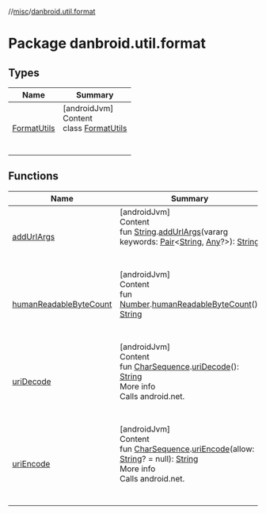 //[misc](../../index.md)/[danbroid.util.format](index.md)



# Package danbroid.util.format  


## Types  
  
|  Name |  Summary | 
|---|---|
| <a name="danbroid.util.format/FormatUtils///PointingToDeclaration/"></a>[FormatUtils](-format-utils/index.md)| <a name="danbroid.util.format/FormatUtils///PointingToDeclaration/"></a>[androidJvm]  <br>Content  <br>class [FormatUtils](-format-utils/index.md)  <br><br><br>|


## Functions  
  
|  Name |  Summary | 
|---|---|
| <a name="danbroid.util.format//addUrlArgs/kotlin.String#kotlin.Array[kotlin.Pair[kotlin.String,kotlin.Any?]]/PointingToDeclaration/"></a>[addUrlArgs](add-url-args.md)| <a name="danbroid.util.format//addUrlArgs/kotlin.String#kotlin.Array[kotlin.Pair[kotlin.String,kotlin.Any?]]/PointingToDeclaration/"></a>[androidJvm]  <br>Content  <br>fun [String](https://kotlinlang.org/api/latest/jvm/stdlib/kotlin/-string/index.html).[addUrlArgs](add-url-args.md)(vararg keywords: [Pair](https://kotlinlang.org/api/latest/jvm/stdlib/kotlin/-pair/index.html)<[String](https://kotlinlang.org/api/latest/jvm/stdlib/kotlin/-string/index.html), [Any](https://kotlinlang.org/api/latest/jvm/stdlib/kotlin/-any/index.html)?>): [String](https://kotlinlang.org/api/latest/jvm/stdlib/kotlin/-string/index.html)  <br><br><br>|
| <a name="danbroid.util.format//humanReadableByteCount/kotlin.Number#/PointingToDeclaration/"></a>[humanReadableByteCount](human-readable-byte-count.md)| <a name="danbroid.util.format//humanReadableByteCount/kotlin.Number#/PointingToDeclaration/"></a>[androidJvm]  <br>Content  <br>fun [Number](https://kotlinlang.org/api/latest/jvm/stdlib/kotlin/-number/index.html).[humanReadableByteCount](human-readable-byte-count.md)(): [String](https://kotlinlang.org/api/latest/jvm/stdlib/kotlin/-string/index.html)  <br><br><br>|
| <a name="danbroid.util.format//uriDecode/kotlin.CharSequence#/PointingToDeclaration/"></a>[uriDecode](uri-decode.md)| <a name="danbroid.util.format//uriDecode/kotlin.CharSequence#/PointingToDeclaration/"></a>[androidJvm]  <br>Content  <br>fun [CharSequence](https://kotlinlang.org/api/latest/jvm/stdlib/kotlin/-char-sequence/index.html).[uriDecode](uri-decode.md)(): [String](https://kotlinlang.org/api/latest/jvm/stdlib/kotlin/-string/index.html)  <br>More info  <br>Calls android.net.  <br><br><br>|
| <a name="danbroid.util.format//uriEncode/kotlin.CharSequence#kotlin.String?/PointingToDeclaration/"></a>[uriEncode](uri-encode.md)| <a name="danbroid.util.format//uriEncode/kotlin.CharSequence#kotlin.String?/PointingToDeclaration/"></a>[androidJvm]  <br>Content  <br>fun [CharSequence](https://kotlinlang.org/api/latest/jvm/stdlib/kotlin/-char-sequence/index.html).[uriEncode](uri-encode.md)(allow: [String](https://kotlinlang.org/api/latest/jvm/stdlib/kotlin/-string/index.html)? = null): [String](https://kotlinlang.org/api/latest/jvm/stdlib/kotlin/-string/index.html)  <br>More info  <br>Calls android.net.  <br><br><br>|


